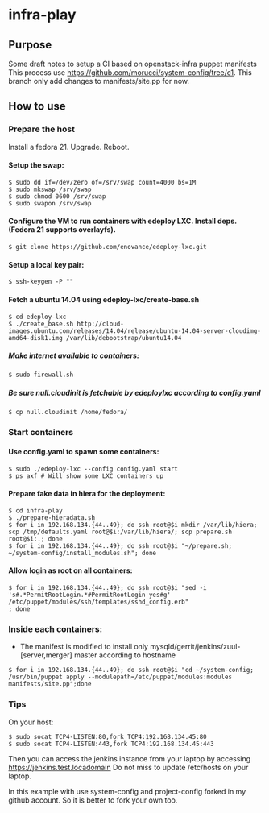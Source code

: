 # infra-play

## Purpose

Some draft notes to setup a CI based on openstack-infra puppet manifests
This process use https://github.com/morucci/system-config/tree/c1. This branch
only add changes to manifests/site.pp for now.

## How to use

### Prepare the host

Install a fedora 21. Upgrade. Reboot.

#### Setup the swap:
```
$ sudo dd if=/dev/zero of=/srv/swap count=4000 bs=1M
$ sudo mkswap /srv/swap
$ sudo chmod 0600 /srv/swap
$ sudo swapon /srv/swap
```

#### Configure the VM to run containers with edeploy LXC. Install deps. (Fedora 21 supports overlayfs).
```
$ git clone https://github.com/enovance/edeploy-lxc.git
```

#### Setup a local key pair:
```
$ ssh-keygen -P ""
```

#### Fetch a ubuntu 14.04 using edeploy-lxc/create-base.sh
```
$ cd edeploy-lxc
$ ./create_base.sh http://cloud-images.ubuntu.com/releases/14.04/release/ubuntu-14.04-server-cloudimg-amd64-disk1.img /var/lib/debootstrap/ubuntu14.04
```

##### Make internet available to containers:
```
$ sudo firewall.sh
```

##### Be sure null.cloudinit is fetchable by edeploylxc according to config.yaml
```
$ cp null.cloudinit /home/fedora/
```

### Start containers

#### Use config.yaml to spawn some containers:
```
$ sudo ./edeploy-lxc --config config.yaml start
$ ps axf # Will show some LXC containers up
```

#### Prepare fake data in hiera for the deployment:
```
$ cd infra-play
$ ./prepare-hieradata.sh
$ for i in 192.168.134.{44..49}; do ssh root@$i mkdir /var/lib/hiera; scp /tmp/defaults.yaml root@$i:/var/lib/hiera/; scp prepare.sh root@$i:.; done
$ for i in 192.168.134.{44..49}; do ssh root@$i "~/prepare.sh; ~/system-config/install_modules.sh"; done
```

#### Allow login as root on all containers:
```
$ for i in 192.168.134.{44..49}; do ssh root@$i "sed -i 's#.*PermitRootLogin.*#PermitRootLogin yes#g' /etc/puppet/modules/ssh/templates/sshd_config.erb"
; done
```

### Inside each containers:
- The manifest is modified to install only mysqld/gerrit/jenkins/zuul-[server,merger] master according to hostname
```
$ for i in 192.168.134.{44..49}; do ssh root@$i "cd ~/system-config; /usr/bin/puppet apply --modulepath=/etc/puppet/modules:modules manifests/site.pp";done
```

### Tips

On your host:
```
$ sudo socat TCP4-LISTEN:80,fork TCP4:192.168.134.45:80
$ sudo socat TCP4-LISTEN:443,fork TCP4:192.168.134.45:443
```

Then you can access the jenkins instance from your laptop by accessing https://jenkins.test.locadomain
Do not miss to update /etc/hosts on your laptop.

In this example with use system-config and project-config forked in my github account.
So it is better to fork your own too.
